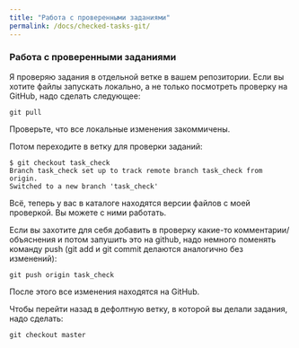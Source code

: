 ```yaml
---
title: "Работа с проверенными заданиями"
permalink: /docs/checked-tasks-git/
---
```


### Работа с проверенными заданиями

Я проверяю задания в отдельной ветке в вашем репозитории.
Если вы хотите файлы запускать локально, а не только посмотреть проверку на GitHub, надо сделать следующее:
```
git pull
```

Проверьте, что все локальные изменения закоммичены.

Потом переходите в ветку для проверки заданий:
```
$ git checkout task_check
Branch task_check set up to track remote branch task_check from origin.
Switched to a new branch 'task_check'
```

Всё, теперь  у вас в каталоге находятся версии файлов с моей проверкой.
Вы можете с ними работать.

Если вы захотите для себя добавить в проверку какие-то комментарии/объяснения и потом запушить это на github, надо немного поменять команду push (git add и git commit делаются аналогично без изменений):
```
git push origin task_check
```

После этого все изменения находятся на GitHub.

Чтобы перейти назад в дефолтную ветку, в которой вы делали задания, надо сделать:
```
git checkout master
```

